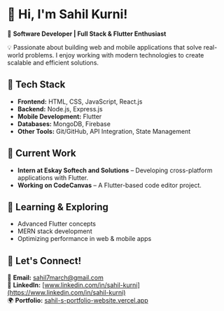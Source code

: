 # 👋 Hi, I'm Sahil Kurni!  

🚀 **Software Developer | Full Stack & Flutter Enthusiast**  

💡 Passionate about building web and mobile applications that solve real-world problems. I enjoy working with modern technologies to create scalable and efficient solutions.  

## 🔹 Tech Stack  
- **Frontend:** HTML, CSS, JavaScript, React.js  
- **Backend:** Node.js, Express.js  
- **Mobile Development:** Flutter  
- **Databases:** MongoDB, Firebase  
- **Other Tools:** Git/GitHub, API Integration, State Management  

## 📌 Current Work  
- **Intern at Eskay Softech and Solutions** – Developing cross-platform applications with Flutter.  
- **Working on CodeCanvas** – A Flutter-based code editor project.  

## 🌱 Learning & Exploring  
- Advanced Flutter concepts  
- MERN stack development  
- Optimizing performance in web & mobile apps  

## 💬 Let's Connect!  
📧 **Email:** [sahil7march@gmail.com](mailto:sahil7march@gmail.com)  
🔗 **LinkedIn:** [www.linkedin.com/in/sahil-kurni](https://www.linkedin.com/in/sahil-kurni)  
🌍 **Portfolio:** [sahil-s-portfolio-website.vercel.app](https://sahil-s-portfolio-website.vercel.app)  
